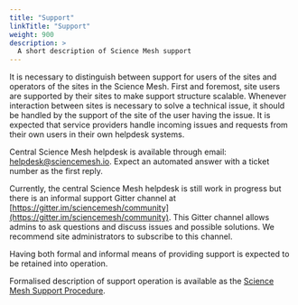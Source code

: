 ```yaml
---
title: "Support"
linkTitle: "Support"
weight: 900
description: >
  A short description of Science Mesh support
---
```


It is necessary to distinguish between support for users of the sites and
operators of the sites in the Science Mesh. First and foremost, site users
are supported by their sites to make support structure scalable. Whenever
interaction between sites is necessary to solve a technical issue, it
should be handled by the support of the site of the user having the issue.
It is expected that service providers handle incoming issues and requests from 
their own users in their own helpdesk systems. 

Central Science Mesh helpdesk is available through email: helpdesk@sciencemesh.io. Expect an automated answer with a ticket number as the
first reply.

Currently, the central Science Mesh helpdesk is still work in progress but there is an informal support Gitter channel at [https://gitter.im/sciencemesh/community](https://gitter.im/sciencemesh/community).
This Gitter channel allows admins to ask questions and discuss issues and possible solutions. 
We recommend site administrators to subscribe to this channel.

Having both formal and informal means of providing support is expected to
be retained into operation.

Formalised description of support operation is available as the [Science Mesh Support Procedure](https://doi.org/10.5281/zenodo.5040027).

